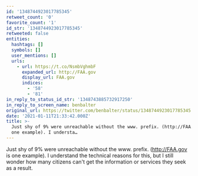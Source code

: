 ```yaml
---
id: '1348744923017785345'
retweet_count: '0'
favorite_count: '1'
id_str: '1348744923017785345'
retweeted: false
entities:
  hashtags: []
  symbols: []
  user_mentions: []
  urls:
    - url: https://t.co/NsmbVghmbF
      expanded_url: http://FAA.gov
      display_url: FAA.gov
      indices:
        - '58'
        - '81'
in_reply_to_status_id_str: '1348743885732917250'
in_reply_to_screen_name: benbalter
original_url: https://twitter.com/benbalter/status/1348744923017785345
date: '2021-01-11T21:33:42.000Z'
title: >-
  Just shy of 9% were unreachable without the www. prefix. (http://FAA.gov is
  one example). I understa…
---
```


Just shy of 9% were unreachable without the www. prefix. (http://FAA.gov is one example). I understand the technical reasons for this, but I still wonder how many citizens can't get the information or services they seek as a result.